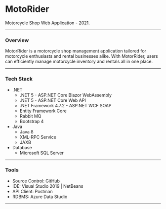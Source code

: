 # MotoRider

Motorcycle Shop Web Application - 2021.

---

### **Overview**
MotorRider is a motorcycle shop management application tailored for motorcycle enthusiasts and rental businesses alike. With MotorRider, users can efficiently manage motorcycle inventory and rentals all in one place.

---

### **Tech Stack**
- .NET
  - .NET 5 - ASP.NET Core Blazor WebAssembly
  - .NET 5 - ASP.NET Core Web API
  - .NET Framework 4.7.2 - ASP.NET WCF SOAP
  - Entity Framework Core
  - Rabbit MQ
  - Bootstrap 4
- Java
  - Java 8
  - XML-RPC Service
  - JAXB
- Database
  - Microsoft SQL Server

---

### **Tools**
- Source Control: GitHub
- IDE: Visual Studio 2019 | NetBeans
- API Client: Postman
- RDBMS: Azure Data Studio

---